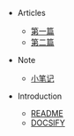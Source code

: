 * Articles
  * [第一篇](Articles/1.md)
  * [第二篇](Articles/2.md)

* Note
  * [小笔记](Note/1.md)

* Introduction
  *  [README](README.md)
  *  [DOCSIFY](https://docsify.js.org)
    
